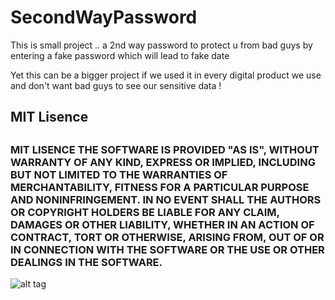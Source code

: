 # SecondWayPassword
This is small project .. a 2nd way password to protect u from bad guys by entering a fake password which will lead to fake date

Yet this can be a bigger project if we used it in every digital product we use and don't want bad guys to see our sensitive data !



<h2>MIT Lisence<h2>
<h3>
  <span aria-hidden="true" data-icon="&#x21dd;">MIT LISENCE</span>
  THE SOFTWARE IS PROVIDED "AS IS", WITHOUT WARRANTY OF ANY KIND, EXPRESS OR IMPLIED, INCLUDING BUT NOT LIMITED TO THE WARRANTIES OF MERCHANTABILITY, FITNESS FOR A PARTICULAR PURPOSE AND NONINFRINGEMENT. IN NO EVENT SHALL THE AUTHORS OR COPYRIGHT HOLDERS BE LIABLE FOR ANY CLAIM, DAMAGES OR OTHER LIABILITY, WHETHER IN AN ACTION OF CONTRACT, TORT OR OTHERWISE, ARISING FROM, OUT OF OR IN CONNECTION WITH THE SOFTWARE OR THE USE OR OTHER DEALINGS IN THE SOFTWARE.
</h3>


![alt tag](http://thumbs.dreamstime.com/z/your-my-way-27566758.jpg)


